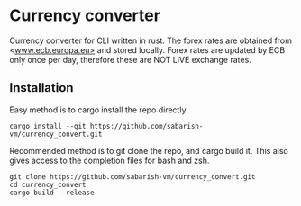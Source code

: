 # Currency converter

Currency converter for CLI written in rust. The forex rates are obtained from <www.ecb.europa.eu> and stored locally. Forex rates are updated by ECB only once per day, therefore these are NOT LIVE exchange rates.

## Installation

Easy method is to cargo install the repo directly.

```shell
cargo install --git https://github.com/sabarish-vm/currency_convert.git
```

Recommended method is to git clone the repo, and cargo build it.
This also gives access to the completion files for bash and zsh.

```shell
git clone https://github.com/sabarish-vm/currency_convert.git
cd currency_convert
cargo build --release
```
